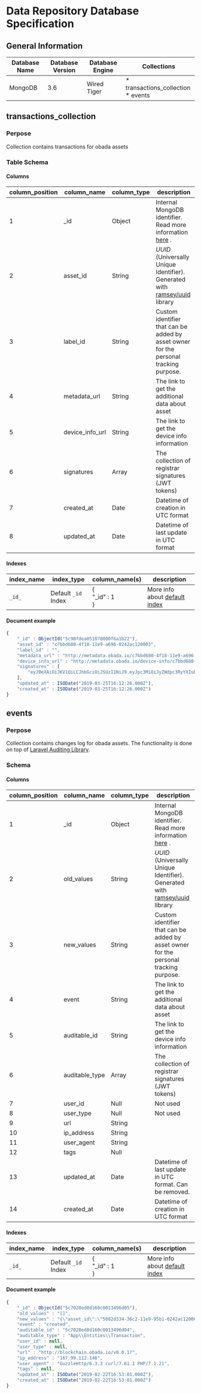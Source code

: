 # Data Repository Database Specification



## General Information

| Database Name | **Database Version** | **Database Engine** | Collections                              |
| ------------- | -------------------- | ------------------- | ---------------------------------------- |
| MongoDB       | 3.6                  | Wired Tiger         | * transactions_collection <br />* events |



## transactions_collection

### Perpose

Collection contains transactions for obada assets

### Table Schema

#### Columns

| **column_position** | **column_name** | **column_type** | description                                                  |
| ------------------- | --------------- | --------------- | ------------------------------------------------------------ |
| 1                   | _id             | Object          | Internal MongoDB identifier.<br />Read more information [here](https://docs.mongodb.com/manual/reference/method/ObjectId/) . |
| 2                   | asset_id        | String          | *UUID* (Universally Unique Identifier).<br /> Generated with [ramsey/uuid](https://github.com/ramsey/uuid) library |
| 3                   | label_id        | String          | Custom identifier that can be added by asset owner for the personal tracking purpose. |
| 4                   | metadata_url    | String          | The link to get the additional data about asset              |
| 5                   | device_info_url | String          | The link to get the device info information                  |
| 6                   | signatures      | Array           | The collection of registrar signatures (JWT tokens)          |
| 7                   | created_at      | Date            | Datetime of creation in UTC format                           |
| 8                   | updated_at      | Date            | Datetime of last update in UTC format                        |

#### Indexes

| **index_name** | **index_type**      | **column_name(s)**        | description                                                  |
| -------------- | ------------------- | ------------------------- | ------------------------------------------------------------ |
| ``_id_``       | Default `_id` Index | {<br/>    "_id" : 1<br/>} | More info about [default index](https://docs.mongodb.com/manual/indexes/#default-id-index) |

#### Document example

```javascript
{
    "_id" : ObjectId("5c98fdea051078000f6a1b22"),
    "asset_id" : "c7bbd680-4f18-11e9-a696-0242ac120003",
    "label_id" : "",
    "metadata_url" : "http://metadata.obada.io/c7bbd680-4f18-11e9-a696-0242ac120003",
    "device_info_url" : "http://metadata.obada.io/device-info/c7bbd680-4f18-11e9-a696-0242ac120003",
    "signatures" : [ 
        "eyJ0eXAiOiJKV1QiLCJhbGciOiJSUzI1NiJ9.eyJpc3MiOiJyZWdpc3RyYXIub2JhZGEuaW8iLCJ2ZXJpZmljYXRpb25fdXJsIjoiaHR0cHM6XC9cL3JlZ2lzdHJhci5vYmFkYS5pb1wvdmVyaWZ5IiwidmVyaWZpY2F0aW9uX2h0dHBfbWV0aG9kIjoiUE9TVCIsInZlcmlmaWNhdGlvbl9odHRwX3Zhcl9uYW1lIjoic2lnbmF0dXJlIiwiaWF0IjoxNTUxMzk2NDM4LCJhdWQiOiI2M2QwMGM1Mi0zYmIwLTExZTktOWNjYS0wMjQyYWMxMjAwMDMiLCJyZWdpc3RyYXJfaWQiOiI5ZGI2MGI4NjVjNjg1OWQ2ODUzZDBiNjIzYzgyM2EyNiJ9.StIeyoLiLkM46D8nrWTDRakpWNYWorUZX6jyLuW7LWLn5jeHfWa7bmEoUYeQmJUj4UEP-KwZbyIrvxcZ3-2aPHTVMFw-JE66bXz9_vtJpft_bbewPwK42xHSEZzea2NkgzZCRDoJNUDbUaqJuHERx9pzvcQTAb1Clgw0KEIKMjhG8152u4YBoFjgcWbQ4AhgGnsL-EiNyyyG35HmhFRRoYzMDe8ETZ169dgtVlu8ZxOU88Hh6b97TWthkzSbIILN_cy0UWC0JCMIvVedu_loZUPzzrkSvacgDe6e-s3usIKvK3HR5lgVbDatiA1rf2-DdUMmC548YrjcAks6g2PX4qgCLRq8S_gJSWvzWmUAwvK5CiRG2KCGrKkNp2DhZt8xt27NWefJcfJMG47Qd1aLMizvpvx87U4VARR8L8kyR2ymtZTbwFAzBFlyBnOF8cJ3IoW1GkemdlS1fEY5n1DOSi6vXJkWfPIy0-GN49mwxydydalEn4OC9_37Qeff4UqRA2QIrMRRkpRrbCTQVxwAjY13gGAlURAXKVKLdiwSV2-8PA63n_xcszF0IlQmgk62aIrVjdbEKhT80nW0Chbf52mOXJj5QRAZdkKX2TH-dgvZXlcLW0SJWZU8nGSQSsdxv3Sltu59skL4_GfBeQGDi4j5-5WplY7miXu5R8kLzqg"
    ],
    "updated_at" : ISODate("2019-03-25T16:12:26.000Z"),
    "created_at" : ISODate("2019-03-25T16:12:26.000Z")
}
```



## events

### Perpose

Collection contains changes log for obada assets. The functionality is done on top of [Laravel Auditing Library]([http://www.laravel-auditing.com/](http://www.laravel-auditing.com/)). 

### Schema

#### Columns

| **column_position** | **column_name** | **column_type** | description                                                  |
| ------------------- | --------------- | --------------- | ------------------------------------------------------------ |
| 1                   | _id             | Object          | Internal MongoDB identifier.<br />Read more information [here](https://docs.mongodb.com/manual/reference/method/ObjectId/) . |
| 2                   | old_values      | String          | *UUID* (Universally Unique Identifier).<br /> Generated with [ramsey/uuid](https://github.com/ramsey/uuid) library |
| 3                   | new_values      | String          | Custom identifier that can be added by asset owner for the personal tracking purpose. |
| 4                   | event           | String          | The link to get the additional data about asset              |
| 5                   | auditable_id    | String          | The link to get the device info information                  |
| 6                   | auditable_type  | Array           | The collection of registrar signatures (JWT tokens)          |
| 7                   | user_id         | Null            | Not used                                                     |
| 8                   | user_type       | Null            | Not used                                                     |
| 9                   | url             | String          |                                                              |
| 10                  | ip_address      | String          |                                                              |
| 11                  | user_agent      | String          |                                                              |
| 12                  | tags            | Null            |                                                              |
| 13                  | updated_at      | Date            | Datetime of last update in UTC format. Can be removed.       |
| 14                  | created_at      | Date            | Datetime of creation in UTC format                           |

#### Indexes

| **index_name** | **index_type**      | **column_name(s)**        | description                                                  |
| -------------- | ------------------- | ------------------------- | ------------------------------------------------------------ |
| ``_id_``       | Default `_id` Index | {<br/>    "_id" : 1<br/>} | More info about [default index](https://docs.mongodb.com/manual/indexes/#default-id-index) |

#### Document example

```javascript
{
    "_id" : ObjectId("5c7028ed8d160c0013496d05"),
    "old_values" : "[]",
    "new_values" : "{\"asset_id\":\"5082d334-36c2-11e9-95b1-0242ac120003\",\"label_id\":\"qr_code\",\"metadata_url\":\"http:\\/\\/metadata.obada.io\\/5082d334-36c2-11e9-95b1-0242ac120003\",\"device_info_url\":\"http:\\/\\/metadata.obada.io\\/device-info\\/5082d334-36c2-11e9-95b1-0242ac120003\",\"_id\":{\"$oid\":\"5c7028ed8d160c0013496d04\"}}",
    "event" : "created",
    "auditable_id" : "5c7028ed8d160c0013496d04",
    "auditable_type" : "App\\Entities\\Transaction",
    "user_id" : null,
    "user_type" : null,
    "url" : "http://blockchain.obada.io/v0.0.1?",
    "ip_address" : "167.99.112.146",
    "user_agent" : "GuzzleHttp/6.3.3 curl/7.61.1 PHP/7.1.21",
    "tags" : null,
    "updated_at" : ISODate("2019-02-22T16:53:01.000Z"),
    "created_at" : ISODate("2019-02-22T16:53:01.000Z")
}
```
